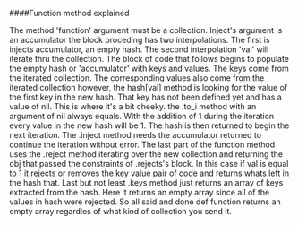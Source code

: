 ####Function method explained

The method 'function' argument must be a collection. Inject's
argument is an accumulator the block proceding has two interpolations. The
first is injects accumulator, an empty hash. The second interpolation 'val'
will iterate thru the collection. The block of code that follows
begins to populate the empty hash or 'accumulator' with keys and values. 
The keys come from the iterated collection. The corresponding values also come 
from the iterated collection however, the hash[val] method is looking for 
the value of the first key in the new hash. That key has not been defined yet 
and has a value of nil. This is where it's a bit cheeky. the .to_i method
with an argument of nil always equals. With the addition of 1 during the iteration
every value in the new hash will be 1. The hash is then returned to begin the next
iteration. The .inject method needs the accumulator returned to continue the iteration
without error. The last part of the function method uses the
.reject method iterating over the new collection and returning the obj that 
passed the constraints of .rejects's block. In this case if val is equal to 1 
it rejects or removes the key value pair of code and returns whats left
in the hash that. Last but not least .keys method just returns an array of keys extracted from
the hash. Here it returns an empty array since all of the values in hash were rejected. 
So all said and done def function returns an empty array regardles of what kind of collection you send it. 



